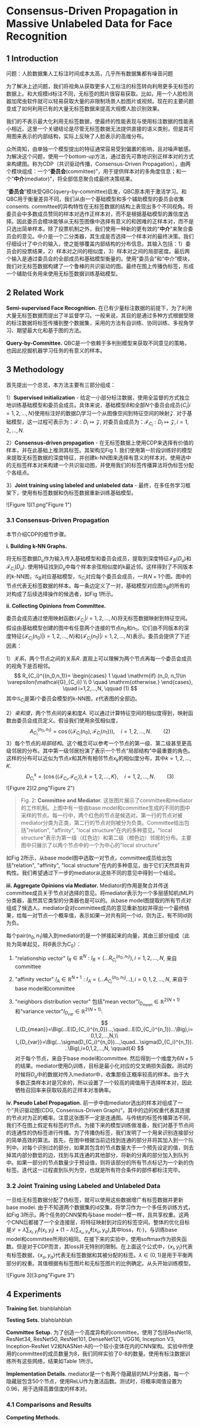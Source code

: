 # Consensus-Driven Propagation in Massive Unlabeled Data for Face Recognition

## 1 Introduction

问题：人脸数据集人工标注时间成本太高，几乎所有数据集都有噪音问题

为了解决上述问题，我们将视角从获取更多人工标注的标签转向利用更多无标签的数据上。和大规模id标注不同，无标签的图片很容易获取。比如，用一个人脸检测器加爬虫软件就可以轻易获取大量的非限制场景人脸图片或视频。现在的主要问题变成了如何利用已有的大量无标签数据来提高大规模人脸识别效果。

我们的不表示最大化利用无标签数据，使最终的性能表现与使用标注数据的性能表小相近。这里一个关键结论是尽管无标签数据无法提供直接的语义类别，但是其可用图来表示的内部结构，实际上反映了人脸表示的高维分布。

众所周知，由单独一个模型提出的特征通常容易受到偏置的影响，且对噪声敏感。为解决这个问题，使用一个bottom-up方法，通过首先可靠地识别正样本对的方式来构建图。称为CDP（共识驱动传播，Consensus-Driven Propagation），由两个模块组成：一个“**委员会**(committee)”，用于提供样本对的多角度信息；和一个“**中介**(mediator)”，将全部信息聚合成最终决策结果。

“**委员会**”模块受QBC(query-by-committee)启发，QBC原本用于激活学习。和QBC用于衡量差异不同，我们从由一个基础模型和多个辅助模型的委员会收集consents. committee的异构特性在无标签数据的结构上表现出多个不同视角。将委员会中多数成员赞同的样本对选作正样本对，而不是根据基础模型的置信度选择。因此委员会模块能够从无标签图像中选择有意义的和困难的正样本对，而不是只选出简单样本。除了投票机制之外，我们使用一种新的更有效的“**中介**”来聚合委员会的意见。中介是一个二分类器，其生成是否选择一个样本对的最终决策。我们仔细设计了中介的输入，使之能够覆盖内部结构的分布信息。其输入包括：1）委员会的投票结果，2）样本对之间的相似度，3）样本对之间的局部密度。最后两个输入是通过委员会的全部成员和基础模型衡量的。使用“委员会”和“中介”模块，我们对无标签数据构建了一个鲁棒的共识驱动的图。最终在图上传播伪标签，形成一个辅助任务用来使用无标签数据训练基础模型。



## 2 Related Work

**Semi-supervised Face Recognition.** 在已有少量标注数据的前提下，为了利用大量无标签数据而提出了半监督学习。一般来说，其目的是通过多种方式根据受限的标注数据将标签传播到整个数据集，采用的方法有自训练、协同训练、多视角学习、期望最大化和基于图的方法。

**Query-by-Committee.** QBC是一个依赖于多判别模型来获取不同意见的策略，也因此挖掘机器学习任务的有意义的样本。



## 3 Methodology

首先提出一个总览，本方法主要有三部分组成：

1）**Supervised initialization** - 给定一小部分标注数据，使用全监督的方式独立地训练基础模型和委员会成员。具体来说，基础模型$B$和全部$N$个委员会成员$\{C_i|i=1,2,...,N\}$使用标注好的数据$D_l$学习一个从图像空间到特征空间的映射$\mathcal{Z}$. 对于基础模型，这一过程可表示为：$\mathcal{F}:D_l \mapsto \mathcal{Z}$, 对委员会成员为：$\mathcal{F}_{C_i}:D_l \mapsto \mathcal{Z}, i=1,2,...,N$.

2）**Consensus-driven propagation** - 在无标签数据上使用CDP来选择有价值的样本，并在此基础上推测其标签。其架构见Fig 1. 我们使用第一阶段训练好的模型来提取无标签数据的深度特征，并创建k-NN图来选择有意义的样本对。使用选中的无标签样本对来构建一个共识驱动图，并使用我们的标签传播算法将伪标签分配个各结点。

3）**Joint training using labeled and unlabeled data** - 最终，在多任务学习框架下，使用有标签数据和伪标签数据重新训练基础模型。

![Figure 1](1.png"Figure 1")

### 3.1 Consensus-Driven Propagation

本节介绍CDP的细节步骤。

**i. Building k-NN Graphs.** 

将无标签数据$D_u$作为输入传入基础模型和委员会成员，提取到深度特征$\mathcal{F}_B(D_u)$和$\mathcal{F}_{C_i}(D_u)$. 使用特征找到$D_u$中每个样本余弦相似度的k最近邻。这样得到了不同版本的k-NN图，$\mathcal{G}_B$对应基础模型，$\mathcal{G}_{C_i}$对应每个委员会成员，一共$N+1$个图。图中的节点代表无标签数据的样本。每一条边定义了一对，基础模型对应图$\mathcal{G}_B$的所有的对构成了后续选择操作的候选者，如Fig 1所示。

**ii. Collecting Opinions from Committee.** 

委员会成员通过使用映射函数$\{\mathcal{F}_{C_i}|i=1,2,...,N\}$将无标签数据映射到特征空间。假设由基础模型创建的图中有任意两个连接的节点$n_0$和$n_1$，它们由不同版本的深度特征$\{\mathcal{F}_{C_i}(n_0)|i=1,2,...,N\}$和$\{\mathcal{F}_{C_i}(n_1)|i=1,2,...,N\}$表示。委员会提供了下述因素：

1）*关系*，两个节点之间的关系$R$. 直观上可以理解为两个节点再每一个委员会成员的视角下是否相邻。
$$
R_{C_i}^{(n_0,n_1)}=
\begin{cases}
1 \quad \mathrm{if} (n_0, n_1)\in \varepsilon(\mathcal{G}_{C_i}) \\
0 \quad \mathrm{otherwise.}
\end{cases}, \quad i=1,2,...,N, \qquad (1)
$$
其中$\mathcal{G}_{C_i}$是第$i$个委员会模型的k-NN图，$\varepsilon$代表图的全部边。

2）*亲和度*，两个节点间的亲和度$A$. 可以通过计算特征空间的相似度得到，映射函数由委员会成员定义。假设我们使用余弦相似度，
$$
A_{C_i}^{(n_0,n_1)}=\cos(\langle \mathcal{F}_{C_i}(n_0), \mathcal{F}_{C_i}(n_1) \rangle), \quad i=1,2,...,N. \qquad (2)
$$
3）每个节点的*局部结构*。这个概念可以参考一个节点的第一级、第二级甚至更高级邻居的分布。其中第一级邻居扮演了表示一个节点“局部结构”中最重要的角色。这样的分布可以近似为节点$x$和其所有相邻节点$x_k$的相似度分布，其中$k=1,2,...,K$.
$$
D_{C_i}^x=\{\cos(\langle \mathcal{F}_{C_i},\mathcal{F}_{C_i} \rangle), k=1,2,...,K\}, \quad i=1,2,...,N. \qquad (3)
$$
![Figure 2](2.png"Figure 2")

> Fig. 2: **Committee and Mediator.** 这张图片展示了committee和mediator的工作机制。上图中有一些由base model和committee生成的不同的图中采样的节点。每一行中，两个红色的节点是候选对。第一行的节点对被mediator分类为正类，第二行的节点对则被分为负类。Committee给出包括"relation", "affinity", "local structure"在内的多种意见。"local structure"表示为第一级（红色边）和第二级（橙色边）邻居的分布。主要图中只展示了以两个节点中的一个为中心的"local structure"

如Fig 2所示，从base model图中选取一对节点，committee成员给出包括"relation", "affinity", "local structure"在内的多种意见，由于它们天然具有异构性。我们希望通过下一步的mediator从这些不同的意见中得到一个结论。

**iii. Aggregate Opinions via Mediator.** Mediator的作用是聚合并传送committee成员关于节点对选择的意见。将mediator表示为一个多层感知机(MLP)分类器，虽然其它类型的分类器也是可以的。从base model图提取的所有节点对组成了候选人。mediator会对committee成员的意见重新加权并得出一个最终结果，给每一对节点一个概率值，表示如果一对共有同一个id，则为正，有不同id则为负。

每个pair$(n_0,n_1)$输入到mediator的是一个拼接起来的向量，其由三部分组成（此处为简单起见，将$B$表示为$C_0$）：

1) "relationship vector" $I_R\in\mathbb{R}^N: I_R=\Big(...R_{C_i}^{(n_0,n_1)}\Big),i=1,2,...,N$, 来自committee

2)  "affinity vector" $I_A\in \mathbb{R}^{N+1}:I_A=\Big(...A_{C_i}^{(n_0,n_1)}...\Big), i=0,1,2,...,N$, 来自于base model和committee

3) "neighbors distribution vector" 包括"mean vector"$I_{D_{mean}} \in \mathbb{R}^{2(N+1)}$和"variance vector"$I_{D_{var}}\in\mathbb{R}^{2(N+1)}$:
$$
I_{D_{mean}}=\Big(...E(D_{C_i}^{n_0})...,\quad...E(D_{C_i}^{n_1})...\Big),i=0,1,2,...,N,\\
I_{D_{var}}=\Big(...\sigma(D_{C_i}^{n_0})...,\quad...\sigma(D_{C_i}^{n_1})...\Big),i=0,1,2,...,N, \qquad(4)
$$
对于每个节点，来自于base model和committee. 然后得到一个维度为$6N+5$的结果。mediator使用$D_l$训练，目标是最小化对应的交叉熵损失函数。测试的时候将$D_u$中的数据对传入mediator中，收集那些正概率较高的样本。由于大多数正类样本对是冗余的，所以设置了一个较高的阈值用于选择样本对，因此牺牲召回率来获取较高的正样本对准确率。

**iv. Pseudo Label Propagation.** 前一步中由mediator选出的样本对组成了一个”共识驱动图(CDG, Consensus-Driven Graph)“，其中的边的权重代表其连接的节点对为正的概率。注意这张图不一定是连通图。与传统的标签传播算法不同，我们不在图上假定有标签的节点。为接下来的模型训练做准备，我们对基于节点间的连通性的伪标签进行传播。为了传播伪标签，我们发明了一个用来识别连接部分的简单高效的算法。首先，在图中根据当前边找到连通的部分并将其加入到一个队列中。对每个识别过的部分，如果其包含的节点数量大于一个预先设定的值，则去掉其内部分数低的边，找到与其连通的其他部分，将新的分离的部分加入到队列中。如果一部分的节点数量少于预设值，则将该部分的所有节点标记为一个新的伪标签。迭代这一过程直到队列为空，也就是所有符合条件的部件都标注完毕。

### 3.2 Joint Training using Labeled and Unlabeled Data

一旦给无标签数据分配了伪标签，就可以使用这些数据增广有标签数据并更新base model. 由于不知道两个数据集的id交集，将学习作为一个多任务训练方式，如Fig 3所示。两个任务的CNN架构与base model一模一样，且共享权重。这两个CNN后都接了一个全连接层，将特征映射到对应的标签空间。整体的优化目标是$\mathcal{L}=\lambda \sum_{x_l,y_l}\ell(x_l,y_l)+(1-\lambda)\sum_{x_u,y_a}\ell(x_u,y_a)$,其中loss，$\ell(\cdot)$，与训练base model和committee所用的相同。在接下来的实验中，使用softmax作为损失函数。但是对于CDP而言，其loss并无特别的限制。在上面这个公式中，$\{x_l,y_l\}$代表有标签数据，$\{x_u,y_a\}$代表无标签数据和其被分配的标签。$\lambda\in(0,1)$是用于平衡两部分的权重。其值根据有标签图片和无标签图片的比例确定。从头开始训练模型。

![Figure 3](3.png"Figure 3")



## 4 Experiments

**Training Set.** blahblahblah

**Testing Sets.** blahblahblah

**Committee Setup.** 为了创造一个高度异构的committee，使用了包括ResNet18, ResNet34, ResNet50, ResNet101, DenseNet121, VGG16, Inception V3, Inception-ResNet V2和NASNet-A的一个较小变体在内的CNN架构。实验中所使用的committee的成员数量为8，我们同样实验了0-8的数量。使用有标注数据训练所有这些网络，结果如Table 1所示。

**Implementation Details.** mediator是一个有两个隐藏层的MLP分类器，每一个隐藏层包含50个节点，使用ReLU作为激活函数。测试时，将概率阈值设置为0.96，用于选择高置信度的样本对。

### 4.1 Comparisons and Results

**Competing Methods.** 

















